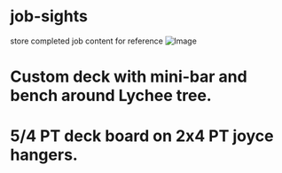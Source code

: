 # job-sights
store completed job content for reference
![Image](https://github.com/user-attachments/assets/81fb5a8b-16a6-46e6-9de6-92b29c71c02e)
# Custom deck with mini-bar and bench around Lychee tree.
# 5/4 PT deck board on 2x4 PT joyce hangers.
